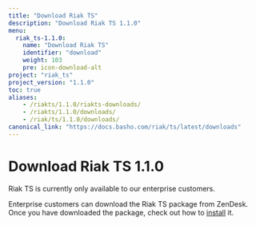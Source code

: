 ```yaml
---
title: "Download Riak TS"
description: "Download Riak TS 1.1.0"
menu:
  riak_ts-1.1.0:
    name: "Download Riak TS"
    identifier: "download"
    weight: 103
    pre: icon-download-alt
project: "riak_ts"
project_version: "1.1.0"
toc: true
aliases:
    - /riakts/1.1.0/riakts-downloads/
    - /riakts/1.1.0/downloads/
    - /riak/ts/1.1.0/downloads/
canonical_link: "https://docs.basho.com/riak/ts/latest/downloads"
---
```


[installing]: ../installing/

# Download Riak TS 1.1.0

Riak TS is currently only available to our enterprise customers. 

Enterprise customers can download the Riak TS package from ZenDesk. Once you have downloaded the package, check out how to [install][installing] it.

